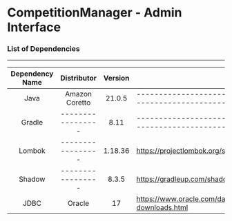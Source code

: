 # CompetitionManager - Admin Interface

### List of Dependencies

---

| Dependency Name | Distributor       | Version | Install                                                                                  |
|:---------------:|:-----------------:|:-------:| ---------------------------------------------------------------------------------------- |
| Java            | Amazon Coretto    | 21.0.5  | ---------------------------------------------------------------------------------------- |
| Gradle          | ----------------- | 8.11    | ---------------------------------------------------------------------------------------- |
| Lombok          | ----------------- | 1.18.36 | https://projectlombok.org/setup/gradle                                                   |
| Shadow          | ----------------- | 8.3.5   | https://gradleup.com/shadow/getting-started/                                             |
| JDBC            | Oracle            | 17      | https://www.oracle.com/database/technologies/appdev/jdbc-downloads.html                  |